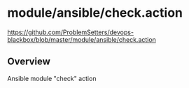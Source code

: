 # module/ansible/check.action

https://github.com/ProblemSetters/devops-blackbox/blob/master/module/ansible/check.action

## Overview

Ansible module "check" action


